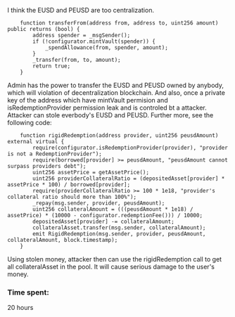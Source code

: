 I think the EUSD and PEUSD are too centralization.
```solidity
    function transferFrom(address from, address to, uint256 amount) public returns (bool) {
        address spender = _msgSender();
        if (!configurator.mintVault(spender)) {
            _spendAllowance(from, spender, amount);
        }
        _transfer(from, to, amount);
        return true;
    }
```
Admin has the power to transfer the EUSD and PEUSD owned by anybody, which will violation of decentralization blockchain. And also, once a private key of the address which have mintVault permision and isRedemptionProvider permission leak and is controled bt a attacker. Attacker can stole everbody's EUSD and PEUSD. Further more, see the following code:
```solidity
    function rigidRedemption(address provider, uint256 peusdAmount) external virtual {
        require(configurator.isRedemptionProvider(provider), "provider is not a RedemptionProvider");
        require(borrowed[provider] >= peusdAmount, "peusdAmount cannot surpass providers debt");
        uint256 assetPrice = getAssetPrice();
        uint256 providerCollateralRatio = (depositedAsset[provider] * assetPrice * 100) / borrowed[provider];
        require(providerCollateralRatio >= 100 * 1e18, "provider's collateral ratio should more than 100%");
        _repay(msg.sender, provider, peusdAmount);
        uint256 collateralAmount = (((peusdAmount * 1e18) / assetPrice) * (10000 - configurator.redemptionFee())) / 10000;
        depositedAsset[provider] -= collateralAmount;
        collateralAsset.transfer(msg.sender, collateralAmount);
        emit RigidRedemption(msg.sender, provider, peusdAmount, collateralAmount, block.timestamp);
    }
```
Using stolen money, attacker then can use the rigidRedemption call to get all collateralAsset in the pool. It will cause serious damage to the user's money.

### Time spent:
20 hours